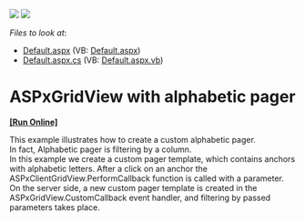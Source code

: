<!-- default badges list -->
[![](https://img.shields.io/badge/Open_in_DevExpress_Support_Center-FF7200?style=flat-square&logo=DevExpress&logoColor=white)](https://supportcenter.devexpress.com/ticket/details/E1820)
[![](https://img.shields.io/badge/📖_How_to_use_DevExpress_Examples-e9f6fc?style=flat-square)](https://docs.devexpress.com/GeneralInformation/403183)
<!-- default badges end -->
<!-- default file list -->
*Files to look at*:

* [Default.aspx](./CS/WebSite/Default.aspx) (VB: [Default.aspx](./VB/WebSite/Default.aspx))
* [Default.aspx.cs](./CS/WebSite/Default.aspx.cs) (VB: [Default.aspx.vb](./VB/WebSite/Default.aspx.vb))
<!-- default file list end -->
# ASPxGridView with alphabetic pager
<!-- run online -->
**[[Run Online]](https://codecentral.devexpress.com/e1820/)**
<!-- run online end -->


<p>This example illustrates how to create a custom alphabetic pager. <br />
In fact, Alphabetic pager is filtering by a column.<br />
In this example we create a custom pager template, which contains anchors with alphabetic letters. After a click on an anchor the ASPxClientGridView.PerformCallback function is called with a parameter. On the server side, a new custom pager template is created in the ASPxGridView.CustomCallback event handler, and filtering by passed parameters takes place.</p>

<br/>



